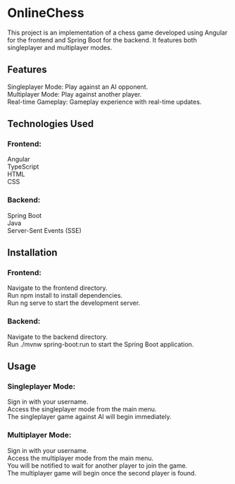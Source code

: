 # OnlineChess
This project is an implementation of a chess game developed using Angular for the frontend and Spring Boot for the backend. It features both singleplayer and multiplayer modes.

## Features
Singleplayer Mode: Play against an AI opponent. </br>
Multiplayer Mode: Play against another player. </br>
Real-time Gameplay: Gameplay experience with real-time updates.

## Technologies Used
### Frontend:
Angular </br>
TypeScript </br>
HTML </br>
CSS

### Backend:
Spring Boot </br>
Java </br>
Server-Sent Events (SSE)

## Installation
### Frontend:
Navigate to the frontend directory. </br>
Run npm install to install dependencies. </br>
Run ng serve to start the development server.

### Backend:
Navigate to the backend directory. </br>
Run ./mvnw spring-boot:run to start the Spring Boot application.

## Usage
### Singleplayer Mode:
Sign in with your username. </br>
Access the singleplayer mode from the main menu. </br>
The singleplayer game against AI will begin immediately.

### Multiplayer Mode:
Sign in with your username. </br>
Access the multiplayer mode from the main menu. </br>
You will be notified to wait for another player to join the game. </br>
The multiplayer game will begin once the second player is found.
